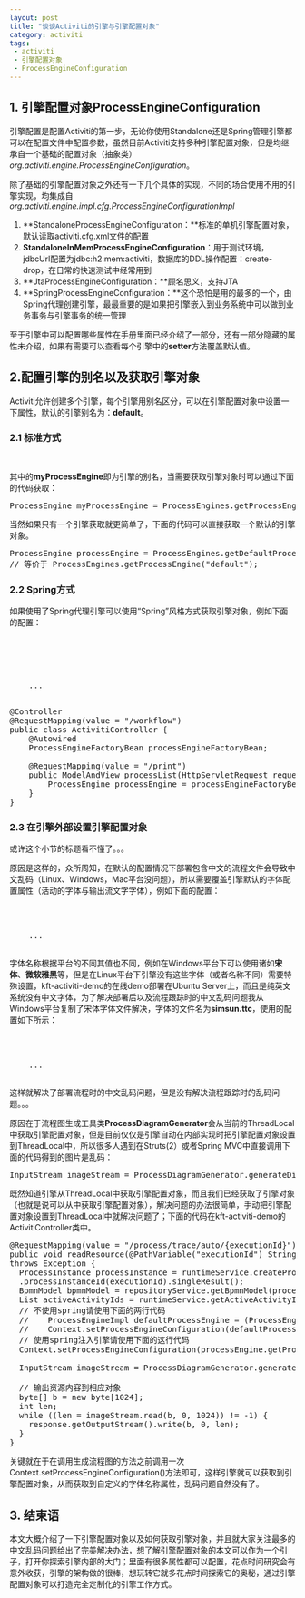 ```yaml
---
layout: post
title: "谈谈Activiti的引擎与引擎配置对象"
category: activiti
tags: 
 - activiti
 - 引擎配置对象
 - ProcessEngineConfiguration
---
```


## 1. 引擎配置对象ProcessEngineConfiguration

引擎配置是配置Activiti的第一步，无论你使用Standalone还是Spring管理引擎都可以在配置文件中配置参数，虽然目前Activiti支持多种引擎配置对象，但是均继承自一个基础的配置对象（抽象类）*org.activiti.engine.ProcessEngineConfiguration*。

除了基础的引擎配置对象之外还有一下几个具体的实现，不同的场合使用不用的引擎实现，均集成自*org.activiti.engine.impl.cfg.ProcessEngineConfigurationImpl*

1. **StandaloneProcessEngineConfiguration：**标准的单机引擎配置对象，默认读取activiti.cfg.xml文件的配置
2. **StandaloneInMemProcessEngineConfiguration**：用于测试环境，jdbcUrl配置为jdbc:h2:mem:activiti，数据库的DDL操作配置：create-drop，在日常的快速测试中经常用到
3. **JtaProcessEngineConfiguration：**顾名思义，支持JTA
4. **SpringProcessEngineConfiguration：**这个恐怕是用的最多的一个，由Spring代理创建引擎，最最重要的是如果把引擎嵌入到业务系统中可以做到业务事务与引擎事务的统一管理

至于引擎中可以配置哪些属性在手册里面已经介绍了一部分，还有一部分隐藏的属性未介绍，如果有需要可以查看每个引擎中的**setter**方法覆盖默认值。

## 2.配置引擎的别名以及获取引擎对象

Activiti允许创建多个引擎，每个引擎用别名区分，可以在引擎配置对象中设置一下属性，默认的引擎别名为：**default**。

### 2.1 标准方式

<pre class="brush:xml">
<property name="processEngineName" value="myProcessEngine"></property>
</pre>
其中的**myProcessEngine**即为引擎的别名，当需要获取引擎对象时可以通过下面的代码获取：

<pre class="brush:java">
ProcessEngine myProcessEngine = ProcessEngines.getProcessEngine("myProcessEngine");
</pre>

当然如果只有一个引擎获取就更简单了，下面的代码可以直接获取一个默认的引擎对象。
<pre class="brush:java">
ProcessEngine processEngine = ProcessEngines.getDefaultProcessEngine();
// 等价于 ProcessEngines.getProcessEngine("default");
</pre>

### 2.2 Spring方式

如果使用了Spring代理引擎可以使用“Spring”风格方式获取引擎对象，例如下面的配置：
<pre class="brush:xml">
<bean id="processEngineConfiguration" class="org.activiti.spring.SpringProcessEngineConfiguration">
	<property name="dataSource" ref="dataSource"></property>
    <property name="transactionManager" ref="transactionManager"></property>
    <property name="databaseSchemaUpdate" value="true"></property>
    <property name="jobExecutorActivate" value="false"></property>
    ...
</bean>
</pre>

<pre class="brush:java">
@Controller
@RequestMapping(value = "/workflow")
public class ActivitiController {
	@Autowired
	ProcessEngineFactoryBean processEngineFactoryBean;
	
	@RequestMapping(value = "/print")
  	public ModelAndView processList(HttpServletRequest request) {
  		ProcessEngine processEngine = processEngineFactoryBean.getObject();
  	}
}
</pre>

### 2.3 在引擎外部设置引擎配置对象

或许这个小节的标题看不懂了。。。

原因是这样的，众所周知，在默认的配置情况下部署包含中文的流程文件会导致中文乱码（Linux、Windows，Mac平台没问题），所以需要覆盖引擎默认的字体配置属性（活动的字体与输出流文字字体），例如下面的配置：
<pre class="brush:xml">
<bean id="processEngineConfiguration" class="org.activiti.spring.SpringProcessEngineConfiguration">
	<property name="activityFontName" value="宋体"></property>
    <property name="labelFontName" value="宋体"></property>
    ...
</bean>
</pre>
字体名称根据平台的不同其值也不同，例如在Windows平台下可以使用诸如**宋体**、**微软雅黑**等，但是在Linux平台下引擎没有这些字体（或者名称不同）需要特殊设置，kft-activiti-demo的在线demo部署在Ubuntu Server上，而且是纯英文系统没有中文字体，为了解决部署后以及流程跟踪时的中文乱码问题我从Windows平台复制了宋体字体文件解决，字体的文件名为**simsun.ttc**，使用的配置如下所示：
<pre class="brush:xml">
<bean id="processEngineConfiguration" class="org.activiti.spring.SpringProcessEngineConfiguration">
	<property name="activityFontName" value="simsun"></property>
    <property name="labelFontName" value="simsun"></property>
    ...
</bean>
</pre>

这样就解决了部署流程时的中文乱码问题，但是没有解决流程跟踪时的乱码问题。。。

原因在于流程图生成工具类**ProcessDiagramGenerator**会从当前的ThreadLocal中获取引擎配置对象，但是目前仅仅是引擎自动在内部实现时把引擎配置对象设置到ThreadLocal中，所以很多人遇到在Struts(2）或者Spring MVC中直接调用下面的代码得到的图片是乱码：
<pre class="brush:java">
InputStream imageStream = ProcessDiagramGenerator.generateDiagram(bpmnModel, "png", activeActivityIds);
</pre>

既然知道引擎从ThreadLocal中获取引擎配置对象，而且我们已经获取了引擎对象（也就是说可以从中获取引擎配置对象），解决问题的办法很简单，手动把引擎配置对象设置到ThreadLocal中就解决问题了；下面的代码在kft-activiti-demo的ActivitiController类中。
<pre class="brush:java">
@RequestMapping(value = "/process/trace/auto/{executionId}")
public void readResource(@PathVariable("executionId") String executionId, HttpServletResponse response)
throws Exception {
  ProcessInstance processInstance = runtimeService.createProcessInstanceQuery()
  .processInstanceId(executionId).singleResult();
  BpmnModel bpmnModel = repositoryService.getBpmnModel(processInstance.getProcessDefinitionId());
  List<String> activeActivityIds = runtimeService.getActiveActivityIds(executionId);
  // 不使用spring请使用下面的两行代码
  //    ProcessEngineImpl defaultProcessEngine = (ProcessEngineImpl) ProcessEngines.getDefaultProcessEngine();
  //    Context.setProcessEngineConfiguration(defaultProcessEngine.getProcessEngineConfiguration());
  // 使用spring注入引擎请使用下面的这行代码
  Context.setProcessEngineConfiguration(processEngine.getProcessEngineConfiguration());

  InputStream imageStream = ProcessDiagramGenerator.generateDiagram(bpmnModel, "png", activeActivityIds);

  // 输出资源内容到相应对象
  byte[] b = new byte[1024];
  int len;
  while ((len = imageStream.read(b, 0, 1024)) != -1) {
    response.getOutputStream().write(b, 0, len);
  }
}
</pre>

关键就在于在调用生成流程图的方法之前调用一次Context.setProcessEngineConfiguration()方法即可，这样引擎就可以获取到引擎配置对象，从而获取到自定义的字体名称属性，乱码问题自然没有了。

## 3. 结束语

本文大概介绍了一下引擎配置对象以及如何获取引擎对象，并且就大家关注最多的中文乱码问题给出了完美解决办法，想了解引擎配置对象的本文可以作为一个引子，打开你探索引擎内部的大门；里面有很多属性都可以配置，花点时间研究会有意外收获，引擎的架构做的很棒，想玩转它就多花点时间探索它的奥秘，通过引擎配置对象可以打造完全定制化的引擎工作方式。
